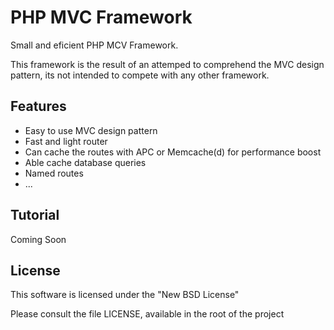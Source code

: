 PHP MVC Framework
=========================

Small and eficient PHP MCV Framework.

This framework is the result of an attemped to comprehend the MVC design pattern,
its not intended to compete with any other framework.


Features
-------------------------
* Easy to use MVC design pattern
* Fast and light router
* Can cache the routes with APC or Memcache(d) for performance boost
* Able cache database queries
* Named routes
* ...

Tutorial
-------------------------
Coming Soon


License
-------------------------
This software is licensed under the "New BSD License"

Please consult the file LICENSE, available in the root of the project